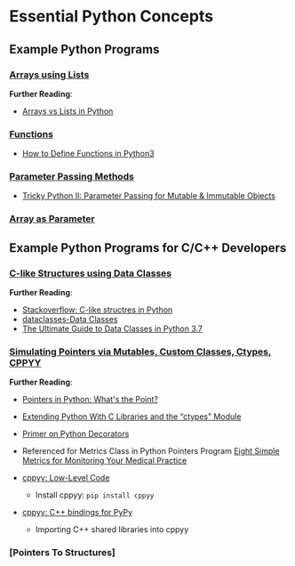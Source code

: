 # Essential Python Concepts

## Example Python Programs

### [Arrays using Lists](Array/main.py)

**Further Reading**:

- [Arrays vs Lists in Python](https://medium.com/@aakankshaws/arrays-vs-lists-in-python-db8b26ce5cc3)

### [Functions](Functions/main.py)

- [How to Define Functions in Python3](https://www.digitalocean.com/community/tutorials/how-to-define-functions-in-python-3)

### [Parameter Passing Methods](Parameter-Passing-Methods/main.py)

- [Tricky Python II: Parameter Passing for Mutable & Immutable Objects](https://medium.com/@tyastropheus/tricky-python-ii-parameter-passing-for-mutable-immutable-objects-10e968cbda35)

### [Array as Parameter](Array-As-Parameter/main.py)



## Example Python Programs for C/C++ Developers

### [C-like Structures using Data Classes](Structures/main.py)

**Further Reading**:

- [Stackoverflow: C-like structres in Python](https://stackoverflow.com/questions/35988/c-like-structures-in-python)
- [dataclasses-Data Classes](https://docs.python.org/3/library/dataclasses.html)
- [The Ultimate Guide to Data Classes in Python 3.7](https://realpython.com/python-data-classes/)

### [Simulating Pointers via Mutables, Custom Classes, Ctypes, CPPYY](Pointers/main.py)

**Further Reading**:

- [Pointers in Python: What's the Point?](https://realpython.com/pointers-in-python/)
- [Extending Python With C Libraries and the “ctypes” Module](https://dbader.org/blog/python-ctypes-tutorial)
- [Primer on Python Decorators](https://realpython.com/primer-on-python-decorators/)
- Referenced for Metrics Class in Python Pointers Program [Eight Simple Metrics for Monitoring Your Medical Practice](https://www.physicianspractice.com/accounts-receivable/eight-simple-metrics-monitoring-your-medical-practice)
- [cppyy: Low-Level Code](https://cppyy.readthedocs.io/en/latest/lowlevel.html)
    - Install cppyy: `pip install cppyy`

- [cppyy: C++ bindings for PyPy](https://doc.pypy.org/en/release-2.6.x/cppyy.html)
    - Importing C++ shared libraries into cppyy

### [Pointers To Structures]